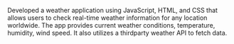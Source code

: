 Developed a weather application using JavaScript, HTML, and CSS that allows users to check real-time weather information for any location worldwide. The app provides current weather conditions, temperature, humidity, wind speed. It also utilizes a thirdparty weather API to fetch data. 
